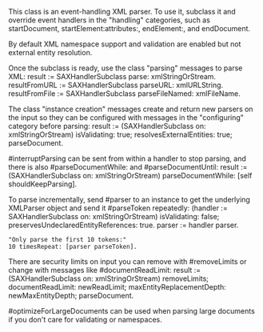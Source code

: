This class is an event-handling XML parser. To use it, subclass it and override event handlers in the "handling" categories, such as startDocument, startElement:attributes:, endElement:, and endDocument.

By default XML namespace support and validation are enabled but not external entity resolution.

Once the subclass is ready, use the class "parsing" messages to parse XML:
	result := SAXHandlerSubclass parse: xmlStringOrStream.
	resultFromURL := SAXHandlerSubclass parseURL: xmlURLString.
	resultFromFile := SAXHandlerSubclass parseFileNamed: xmlFileName.

The class "instance creation" messages create and return new parsers on the input so they can be configured with messages in the  "configuring" category before parsing:
	result :=
		(SAXHandlerSubclass on: xmlStringOrStream)
			isValidating: true;
			resolvesExternalEntities: true;
			parseDocument.

#interruptParsing can be sent from within a handler to stop parsing, and there is also #parseDocumentWhile: and #parseDocumentUntil: 
	result :=
		(SAXHandlerSubclass on: xmlStringOrStream)
			parseDocumentWhile: [self shouldKeepParsing].

To parse incrementally, send #parser to an instance to get the underlying XMLParser object and send it #parseToken repeatedly:
	(handler := SAXHandlerSubclass on: xmlStringOrStream)
		isValidating: false; 
		preservesUndeclaredEntityReferences: true.
	parser := handler parser.

	"Only parse the first 10 tokens:"
	10 timesRepeat: [parser parseToken].

There are security limits on input you can remove with #removeLimits or change with messages like #documentReadLimit:
	result :=
		(SAXHandlerSubclass on: xmlStringOrStream)
			removeLimits;
			documentReadLimit: newReadLimit;
			maxEntityReplacementDepth: newMaxEntityDepth;
			parseDocument.
		
#optimizeForLargeDocuments can be used when parsing large documents if you don't care for validating or namespaces.